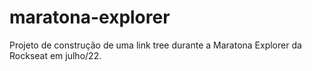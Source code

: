 # maratona-explorer
Projeto de construção de uma link tree durante a Maratona Explorer da Rockseat em julho/22.
